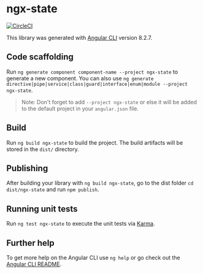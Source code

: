 # ngx-state
[![CircleCI](https://circleci.com/gh/devlimelabs/ngx-state/tree/master.svg?style=svg&circle-token=08611d93f1898392311a4fc6b6fe87f48eaa5ad7)](https://circleci.com/gh/devlimelabs/ngx-state/tree/master)

This library was generated with [Angular CLI](https://github.com/angular/angular-cli) version 8.2.7.

## Code scaffolding

Run `ng generate component component-name --project ngx-state` to generate a new component. You can also use `ng generate directive|pipe|service|class|guard|interface|enum|module --project ngx-state`.
> Note: Don't forget to add `--project ngx-state` or else it will be added to the default project in your `angular.json` file. 

## Build

Run `ng build ngx-state` to build the project. The build artifacts will be stored in the `dist/` directory.

## Publishing

After building your library with `ng build ngx-state`, go to the dist folder `cd dist/ngx-state` and run `npm publish`.

## Running unit tests

Run `ng test ngx-state` to execute the unit tests via [Karma](https://karma-runner.github.io).

## Further help

To get more help on the Angular CLI use `ng help` or go check out the [Angular CLI README](https://github.com/angular/angular-cli/blob/master/README.md).
